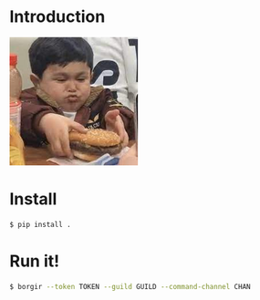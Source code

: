 # Introduction

![That's a big sensual borgir](./images/borgir.jpeg)


# Install

```bash
$ pip install .
```


# Run it!

```bash
$ borgir --token TOKEN --guild GUILD --command-channel CHAN
```